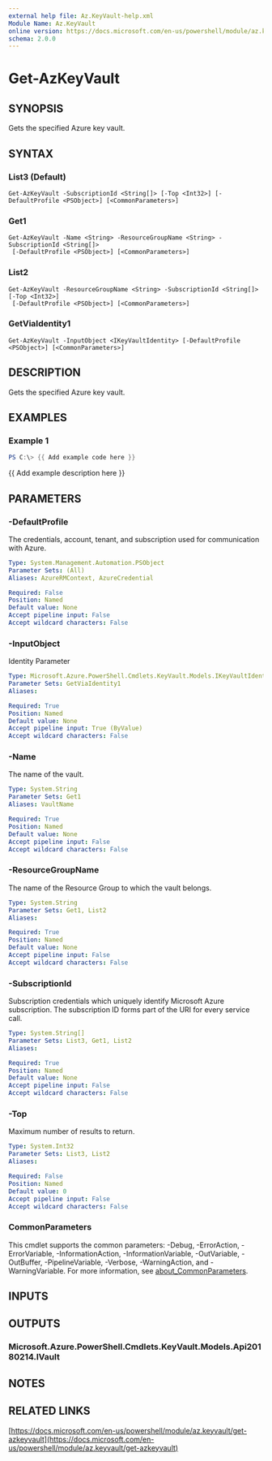 ```yaml
---
external help file: Az.KeyVault-help.xml
Module Name: Az.KeyVault
online version: https://docs.microsoft.com/en-us/powershell/module/az.keyvault/get-azkeyvault
schema: 2.0.0
---
```


# Get-AzKeyVault

## SYNOPSIS
Gets the specified Azure key vault.

## SYNTAX

### List3 (Default)
```
Get-AzKeyVault -SubscriptionId <String[]> [-Top <Int32>] [-DefaultProfile <PSObject>] [<CommonParameters>]
```

### Get1
```
Get-AzKeyVault -Name <String> -ResourceGroupName <String> -SubscriptionId <String[]>
 [-DefaultProfile <PSObject>] [<CommonParameters>]
```

### List2
```
Get-AzKeyVault -ResourceGroupName <String> -SubscriptionId <String[]> [-Top <Int32>]
 [-DefaultProfile <PSObject>] [<CommonParameters>]
```

### GetViaIdentity1
```
Get-AzKeyVault -InputObject <IKeyVaultIdentity> [-DefaultProfile <PSObject>] [<CommonParameters>]
```

## DESCRIPTION
Gets the specified Azure key vault.

## EXAMPLES

### Example 1
```powershell
PS C:\> {{ Add example code here }}
```

{{ Add example description here }}

## PARAMETERS

### -DefaultProfile
The credentials, account, tenant, and subscription used for communication with Azure.

```yaml
Type: System.Management.Automation.PSObject
Parameter Sets: (All)
Aliases: AzureRMContext, AzureCredential

Required: False
Position: Named
Default value: None
Accept pipeline input: False
Accept wildcard characters: False
```

### -InputObject
Identity Parameter

```yaml
Type: Microsoft.Azure.PowerShell.Cmdlets.KeyVault.Models.IKeyVaultIdentity
Parameter Sets: GetViaIdentity1
Aliases:

Required: True
Position: Named
Default value: None
Accept pipeline input: True (ByValue)
Accept wildcard characters: False
```

### -Name
The name of the vault.

```yaml
Type: System.String
Parameter Sets: Get1
Aliases: VaultName

Required: True
Position: Named
Default value: None
Accept pipeline input: False
Accept wildcard characters: False
```

### -ResourceGroupName
The name of the Resource Group to which the vault belongs.

```yaml
Type: System.String
Parameter Sets: Get1, List2
Aliases:

Required: True
Position: Named
Default value: None
Accept pipeline input: False
Accept wildcard characters: False
```

### -SubscriptionId
Subscription credentials which uniquely identify Microsoft Azure subscription.
The subscription ID forms part of the URI for every service call.

```yaml
Type: System.String[]
Parameter Sets: List3, Get1, List2
Aliases:

Required: True
Position: Named
Default value: None
Accept pipeline input: False
Accept wildcard characters: False
```

### -Top
Maximum number of results to return.

```yaml
Type: System.Int32
Parameter Sets: List3, List2
Aliases:

Required: False
Position: Named
Default value: 0
Accept pipeline input: False
Accept wildcard characters: False
```

### CommonParameters
This cmdlet supports the common parameters: -Debug, -ErrorAction, -ErrorVariable, -InformationAction, -InformationVariable, -OutVariable, -OutBuffer, -PipelineVariable, -Verbose, -WarningAction, and -WarningVariable. For more information, see [about_CommonParameters](http://go.microsoft.com/fwlink/?LinkID=113216).

## INPUTS

## OUTPUTS

### Microsoft.Azure.PowerShell.Cmdlets.KeyVault.Models.Api20180214.IVault
## NOTES

## RELATED LINKS

[https://docs.microsoft.com/en-us/powershell/module/az.keyvault/get-azkeyvault](https://docs.microsoft.com/en-us/powershell/module/az.keyvault/get-azkeyvault)

